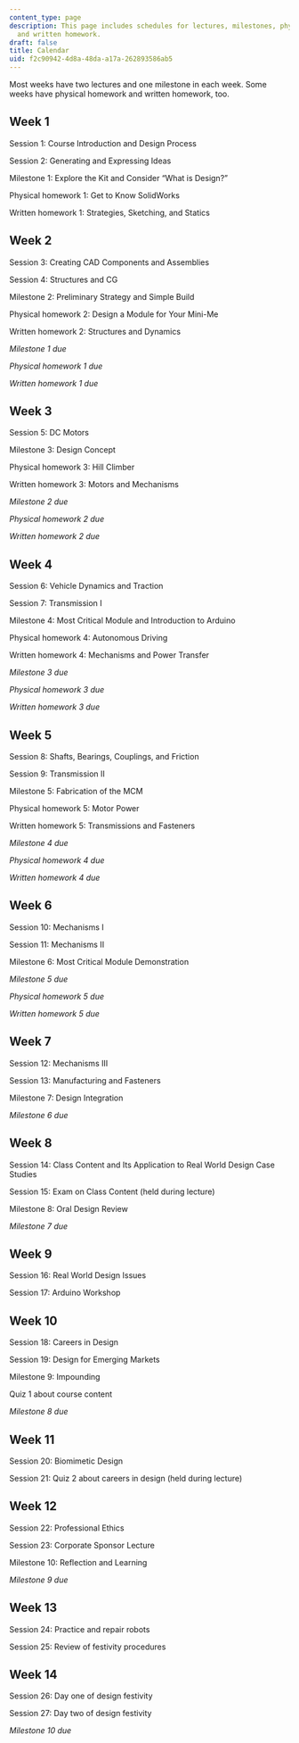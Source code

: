 ```yaml
---
content_type: page
description: This page includes schedules for lectures, milestones, physical homework,
  and written homework.
draft: false
title: Calendar
uid: f2c90942-4d8a-48da-a17a-262893586ab5
---
```

Most weeks have two lectures and one milestone in each week. Some weeks have physical homework and written homework, too.

## Week 1

Session 1: Course Introduction and Design Process

Session 2: Generating and Expressing Ideas

Milestone 1: Explore the Kit and Consider “What is Design?”

Physical homework 1: Get to Know SolidWorks

Written homework 1: Strategies, Sketching, and Statics

## Week 2

Session 3: Creating CAD Components and Assemblies

Session 4: Structures and CG

Milestone 2: Preliminary Strategy and Simple Build

Physical homework 2: Design a Module for Your Mini-Me

Written homework 2: Structures and Dynamics

*Milestone 1 due*

*Physical homework 1 due*

*Written homework 1 due*

## Week 3

Session 5: DC Motors

Milestone 3: Design Concept

Physical homework 3: Hill Climber

Written homework 3: Motors and Mechanisms

*Milestone 2 due*

*Physical homework 2 due*

*Written homework 2 due*

## Week 4

Session 6: Vehicle Dynamics and Traction

Session 7: Transmission I

Milestone 4: Most Critical Module and Introduction to Arduino

Physical homework 4: Autonomous Driving

Written homework 4: Mechanisms and Power Transfer

*Milestone 3 due*

*Physical homework 3 due*

*Written homework 3 due*

## Week 5

Session 8: Shafts, Bearings, Couplings, and Friction

Session 9: Transmission II

Milestone 5: Fabrication of the MCM

Physical homework 5: Motor Power

Written homework 5: Transmissions and Fasteners

*Milestone 4 due*

*Physical homework 4 due*

*Written homework 4 due*

## Week 6

Session 10: Mechanisms I

Session 11: Mechanisms II

Milestone 6: Most Critical Module Demonstration 

*Milestone 5 due*

*Physical homework 5 due*

*Written homework 5 due*

## Week 7

Session 12: Mechanisms III

Session 13: Manufacturing and Fasteners

Milestone 7: Design Integration

*Milestone 6 due*

## Week 8

Session 14: Class Content and Its Application to Real World Design Case Studies

Session 15: Exam on Class Content (held during lecture)

Milestone 8: Oral Design Review

*Milestone 7 due*

## Week 9

Session 16: Real World Design Issues

Session 17: Arduino Workshop

## Week 10

Session 18: Careers in Design

Session 19: Design for Emerging Markets

Milestone 9: Impounding

Quiz 1 about course content

*Milestone 8 due*

## Week 11

Session 20: Biomimetic Design

Session 21: Quiz 2 about careers in design (held during lecture)

## Week 12

Session 22: Professional Ethics

Session 23: Corporate Sponsor Lecture

Milestone 10: Reflection and Learning

*Milestone 9 due*

## Week 13

Session 24: Practice and repair robots

Session 25: Review of festivity procedures

## Week 14

Session 26: Day one of design festivity

Session 27: Day two of design festivity

*Milestone 10 due*